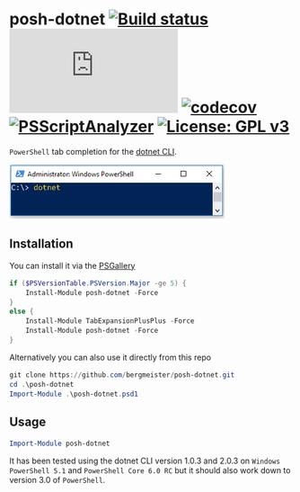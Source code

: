 # posh-dotnet [![Build status](https://ci.appveyor.com/api/projects/status/2gempqlml4wp9u4w/branch/master?svg=true)](https://ci.appveyor.com/project/bergmeister/posh-dotnet/branch/master) [![AppVeyor tests](http://flauschig.ch/batch.php?type=tests&account=bergmeister&slug=posh-dotnet)](https://ci.appveyor.com/project/bergmeister/posh-dotnet/build/tests) [![codecov](https://codecov.io/gh/bergmeister/posh-dotnet/branch/master/graph/badge.svg)](https://codecov.io/gh/bergmeister/posh-dotnet) [![PSScriptAnalyzer](https://img.shields.io/badge/Linter-PSScriptAnalyzer-blue.svg)](http://google.com) [![License: GPL v3](https://img.shields.io/badge/License-GPL%20v3-blue.svg)](https://www.gnu.org/licenses/gpl-3.0)

`PowerShell` tab completion for the [dotnet CLI](https://github.com/dotnet/cli).

![Tab completion demo](demo.gif)

## Installation

You can install it via the [PSGallery](https://www.powershellgallery.com/packages/posh-dotnet/)

````powershell
if ($PSVersionTable.PSVersion.Major -ge 5) {
    Install-Module posh-dotnet -Force
}
else {
    Install-Module TabExpansionPlusPlus -Force
    Install-Module posh-dotnet -Force
}
````

Alternatively you can also use it directly from this repo

````powershell
git clone https://github.com/bergmeister/posh-dotnet.git
cd .\posh-dotnet
Import-Module .\posh-dotnet.psd1
````

## Usage

````powershell
Import-Module posh-dotnet
````

It has been tested using the dotnet CLI version 1.0.3 and 2.0.3 on `Windows PowerShell 5.1` and `PowerShell Core 6.0 RC` but it should also work down to version 3.0 of `PowerShell`.
